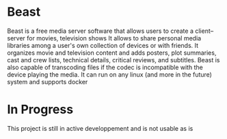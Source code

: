 # Beast

Beast is a free media server software that allows users to create a client–server for movies, television shows
It allows to share personal media libraries among a user's own collection of devices or with friends.
It organizes movie and television content and adds posters, plot summaries, cast and crew lists, technical details, critical reviews, and subtitles.
Beast is also capable of transcoding files if the codec is incompatible with the device playing the media.
It can run on any linux (and more in the future) system and supports docker

# In Progress

This project is still in active developpement and is not usable as is